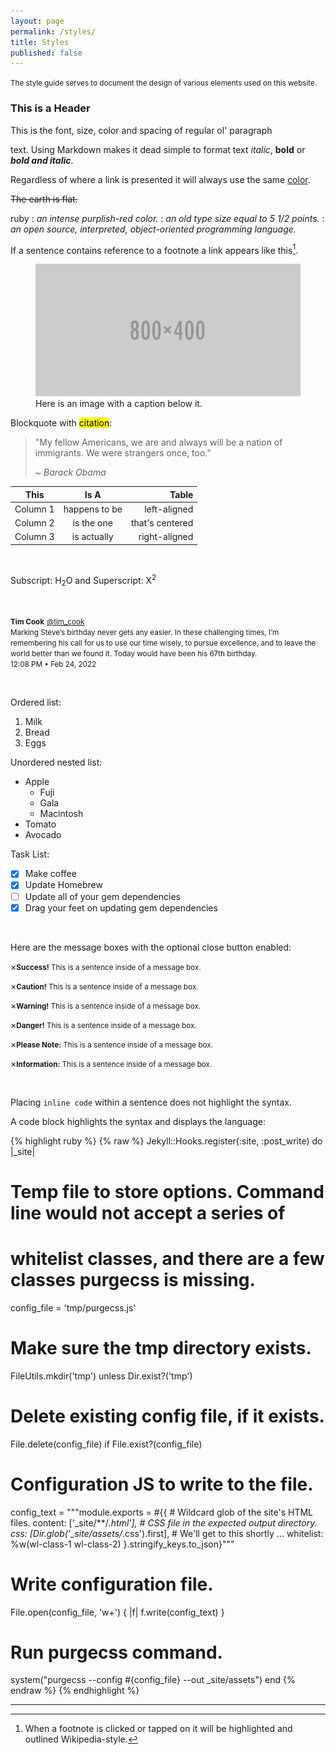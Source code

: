 ```yaml
---
layout: page
permalink: /styles/
title: Styles
published: false
---
```


<p class="notice">
  <small>The style guide serves to document the design of various elements used on this website.</small>
</p>

### This is a Header

This is the font, size, color and spacing of regular ol' paragraph <p> text. Using Markdown makes it dead simple
to format text *italic*, **bold** or ***bold and italic***.

Regardless of where a link is presented it will always use the same [color](https://www.w3schools.com/html/html_links_colors.asp).

~~The earth is flat.~~

ruby
: *an intense purplish-red color.*
: *an old type size equal to 5 1/2 points.*
: *an open source, interpreted, object-oriented programming language.*

If a sentence contains reference to a footnote a link appears like this[^1].

<figure>
  <img src="/assets/test.png" alt="Testing">
  <figcaption>Here is an image with a caption below it.</figcaption>
</figure>

Blockquote with <mark>citation</mark>:

>"My fellow Americans, we are and always will be a nation of immigrants. We were strangers once, too."
>
><cite>~ Barack Obama</cite>



| This          | Is A          | Table |
| ------------- |:-------------:| -----:|
| Column 1      | happens to be | left-aligned |
| Column 2      | is the one    |  that's centered |
| Column 3      | is actually    |    right-aligned |

<br>

Subscript: H<sub>2</sub>O and Superscript: X<sup>2</sup>

<br>

<p class="tweet">
  <small><b>Tim Cook</b></small> <small><a href="https://twitter.com/tim_cook/status/1497013501193195533?cxt=HHwWmsCsqaH2usYpAAAA">@tim_cook</a></small><br>
  <small>Marking Steve’s birthday never gets any easier. In these challenging times, I’m remembering his call for us to use our time wisely, to pursue excellence, and to leave the world better than we found it. Today would have been his 67th birthday.</small><br>
  <small>12:08 PM • Feb 24, 2022</small>
</p>

<br>

Ordered list:
1. Milk
2. Bread
3. Eggs

Unordered nested list:
- Apple
    - Fuji
    - Gala
    - Macintosh
- Tomato
- Avocado

Task List:
- [x] Make coffee
- [x] Update Homebrew
- [ ] Update all of your gem dependencies
- [x] Drag your feet on updating gem dependencies

<br>

Here are the message boxes with the optional close button enabled:

<p class="green"><span class="closebtn" onclick="this.parentElement.style.display='none';">&times;</span><small><b>Success!</b> This is a sentence inside of a message box.</small></p>
<p class="yellow"><span class="closebtn" onclick="this.parentElement.style.display='none';">&times;</span><small><b>Caution!</b> This is a sentence inside of a message box.</small></p>
<p class="orange"><span class="closebtn" onclick="this.parentElement.style.display='none';">&times;</span><small><b>Warning!</b> This is a sentence inside of a message box.</small></p>
<p class="red"><span class="closebtn" onclick="this.parentElement.style.display='none';">&times;</span><small><b>Danger!</b> This is a sentence inside of a message box.</small></p>
<p class="purple"><span class="closebtn" onclick="this.parentElement.style.display='none';">&times;</span><small><b>Please Note:</b> This is a sentence inside of a message box.</small></p>
<p class="blue"><span class="closebtn" onclick="this.parentElement.style.display='none';">&times;</span><small><b>Information:</b> This is a sentence inside of a message box.</small></p>

<br>

Placing `inline code` within a sentence does not highlight the syntax.

A code block highlights the syntax and displays the language:

{% highlight ruby %}
{% raw %}
Jekyll::Hooks.register(:site, :post_write) do |_site|
  # Temp file to store options. Command line would not accept a series of
  # whitelist classes, and there are a few classes purgecss is missing.
  config_file = 'tmp/purgecss.js'
  # Make sure the tmp directory exists.
  FileUtils.mkdir('tmp') unless Dir.exist?('tmp')
  # Delete existing config file, if it exists.
  File.delete(config_file) if File.exist?(config_file)
  # Configuration JS to write to the file.
  config_text = """module.exports = #{{
    # Wildcard glob of the site's HTML files.
    content: ['_site/**/*.html'],
    # CSS file in the expected output directory.
    css: [Dir.glob('_site/assets/*.css').first],
    # We'll get to this shortly ...
    whitelist: %w(wl-class-1 wl-class-2)
  }.stringify_keys.to_json}"""
  # Write configuration file.
  File.open(config_file, 'w+') { |f| f.write(config_text) }
  # Run purgecss command.
  system("purgecss --config #{config_file} --out _site/assets")
end
{% endraw %}
{% endhighlight %}

***

[^1]: When a footnote is clicked or tapped on it will be highlighted and outlined Wikipedia-style.
